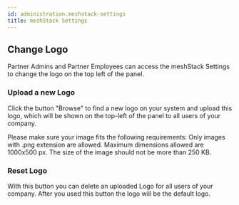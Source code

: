 ```yaml
---
id: administration.meshstack-settings
title: meshStack Settings
---
```


## Change Logo

Partner Admins and Partner Employees can access the meshStack Settings to change the logo on the top left of the panel.

### Upload a new Logo

Click the button "Browse" to find a new logo on your system and upload this logo, which will be shown on the top-left of the panel to all users of your company.

Please make sure your image fits the following requirements:
Only images with .png extension are allowed.
Maximum dimensions allowed are 1000x500 px.
The size of the image should not be more than 250 KB.

### Reset Logo

With this button you can delete an uploaded Logo for all users of your company.
After you used this button the logo will be the default logo.
